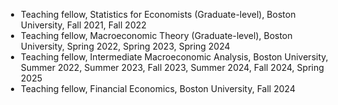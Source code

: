 <ul style="2px 0px -15px; margin-left: -20px;">
  <li><autocolor>Teaching fellow, Statistics for Economists (Graduate-level), Boston University, Fall 2021, Fall 2022</autocolor></li>
  <li><autocolor>Teaching fellow, Macroeconomic Theory (Graduate-level), Boston University, Spring 2022, Spring 2023, Spring 2024</autocolor></li>
  <li><autocolor>Teaching fellow, Intermediate Macroeconomic Analysis, Boston University, Summer 2022, Summer 2023, Fall 2023, Summer 2024, Fall 2024, Spring 2025</autocolor></li>
  <li><autocolor>Teaching fellow, Financial Economics, Boston University, Fall 2024</autocolor></li>
</ul>
